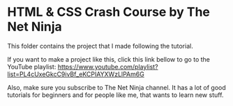 # HTML & CSS Crash Course by The Net Ninja

This folder contains the project that I made following the tutorial.

If you want to make a project like this, click this link bellow to go to the YouTube playlist:
https://www.youtube.com/playlist?list=PL4cUxeGkcC9ivBf_eKCPIAYXWzLlPAm6G

Also, make sure you subscribe to The Net Ninja channel. It has a lot of good tutorials for beginners and for people like me, that wants to learn new stuff.